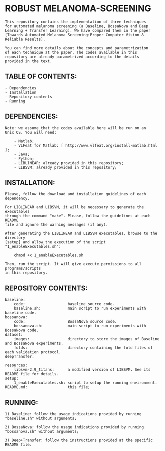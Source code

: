 ROBUST MELANOMA-SCREENING
=========================

	This repository contains the implementation of three techniques 
	for automated melanoma screening (a Baseline, BossaNova and Deep 
	Learning + Transfer Learning). We have compared them in the paper 
	[Towards Automated Melanoma Screening:Proper Computer Vision & 
	Reliable Results]. 

	You can find more details about the concepts and parametrization 
	of each technique at the paper. The codes available in this 
	repository are already parametrized according to the details 
	provided in the text. 

TABLE OF CONTENTS:
------------------

	- Dependencies 
	- Installation
	- Repository contents
	- Running
	
DEPENDENCIES:
-------------
	
	Note: we assume that the codes available here will be run on an 
	Unix OS. You will need: 

		- Matlab; 
		- VLFeat for Matlab: [ http://www.vlfeat.org/install-matlab.html ]; 
		- Java;  		
		- Python; 
		- LIBLINEAR: already provided in this repository;
		- LIBSVM: already provided in this repository; 
	
INSTALLATION:
-------------

	Please, follow the download and installation guidelines of each dependency. 
	
	For LIBLINEAR and LIBSVM, it will be necessary to generate the executables 
	through the command "make". Please, follow the guidelines at each README 
	file and ignore the warning messages (if any). 
	
	After generating the LIBLINEAR and LIBSVM executables, browse to the directory 
	[setup] and allow the execution of the script "1_enableExecutables.sh":

		chmod +x 1_enableExecutables.sh

	Then, run the script. It will give execute permissions to all programs/scripts 
	in this repository. 

REPOSITORY CONTENTS:
--------------------

	baseline: 					
		code: 					baseline source code. 
		baseline.sh: 			main script to run experiments with baseline code. 
	bossanova: 					
		code: 					BossaNova source code. 
		bossanova.sh: 			main script to run experiments with BossaNova code. 
	dataset:
		images: 				directory to store the images of Baseline and BossaNova experiments. 
		folds: 					directory containing the fold files of each validation protocol. 
	deepTransfer: 				

	resources:					
		libsvm-2.9_titans: 		a modified version of LIBSVM. See its README file for details. 
	setup: 						
		1_enableExecutables.sh: script to setup the running environment. 
	README.md:	 				this file; 

RUNNING:
--------

	1) Baseline: follow the usage indications provided by running "baseline.sh" without arguments; 
	
	2) BossaNova: follow the usage indications provided by running "bossanova.sh" without arguments; 
	
	3) Deep+Transfer: follow the instructions provided at the specific README file. 

